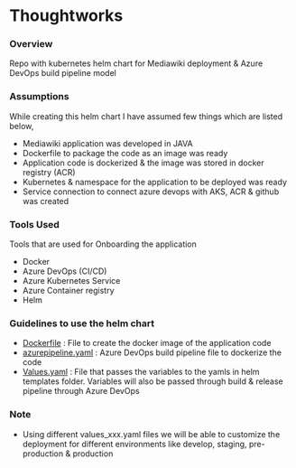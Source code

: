 # Thoughtworks

### Overview
Repo with kubernetes helm chart for Mediawiki deployment & Azure DevOps build pipeline model

### Assumptions
While creating this helm chart I have assumed few things which are listed below,
 - Mediawiki application was developed in JAVA
 - Dockerfile to package the code as an image was ready
 - Application code is dockerized & the image was stored in docker registry (ACR)
 - Kubernetes & namespace for the application to be deployed was ready
 - Service connection to connect azure devops with AKS, ACR & github was created

### Tools Used
Tools that are used for Onboarding the application
 - Docker
 - Azure DevOps (CI/CD)
 - Azure Kubernetes Service
 - Azure Container registry
 - Helm

### Guidelines to use the helm chart
 - [Dockerfile](./MediaWiki/dockerfile) : File to create the docker image of the application code
 - [azurepipeline.yaml](./azure-pipelines.yml) : Azure DevOps build pipeline file to dockerize the code
 - [Values.yaml](./MediaWiki/helm/values_dev.yaml) : File that passes the variables to the yamls in helm templates folder. Variables will also be passed through build & release pipeline through Azure DevOps


### Note 
 - Using different values_xxx.yaml files we will be able to customize the deployment for different environments like develop, staging, pre-production & production
